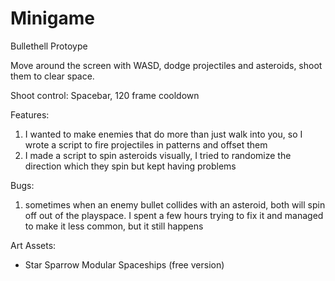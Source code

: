 # Minigame

Bullethell Protoype

Move around the screen with WASD, dodge projectiles and asteroids, shoot them to clear space.

Shoot control: Spacebar, 120 frame cooldown

Features:

1. I wanted to make enemies that do more than just walk into you, so I wrote a script to fire projectiles in patterns and offset them
2. I made a script to spin asteroids visually, I tried to randomize the direction which they spin but kept having problems

Bugs:

1. sometimes when an enemy bullet collides with an asteroid, both will spin off out of the playspace.
I spent a few hours trying to fix it and managed to make it less common, but it still happens

Art Assets:

- Star Sparrow Modular Spaceships (free version)
